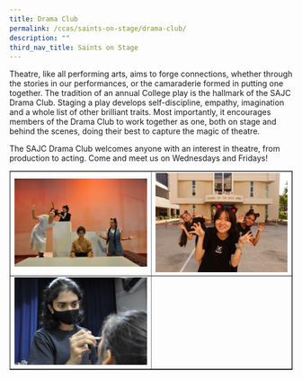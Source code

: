 ```yaml
---
title: Drama Club
permalink: /ccas/saints-on-stage/drama-club/
description: ""
third_nav_title: Saints on Stage
---
```

<p>Theatre, like all performing arts, aims to forge connections, whether through the stories in our performances, or the camaraderie formed in putting one together. The tradition of an annual College play is the hallmark of the SAJC Drama Club. Staging a play develops self-discipline, empathy, imagination and a whole list of other brilliant traits. Most importantly, it encourages members of the Drama Club to work together as one, both on stage and behind the scenes, doing their best to capture the magic of theatre.</p>
<p>The SAJC Drama Club welcomes anyone with an interest in theatre, from production to acting. Come and meet us on Wednesdays and Fridays!</p>
<table style="border-collapse: collapse; width: 100%;" border="1">
<tbody>
<tr>
<td style="width: 50%;"><img src="/images/dc1.jpg"></td>
<td style="width: 50%;"><img src="/images/dc2.jpg"></td>
</tr>
<tr>
<td style="width: 50%;"><img src="/images/dc3.jpg"></td>
<td style="width: 50%;">&nbsp;</td>
</tr>
</tbody>
</table>